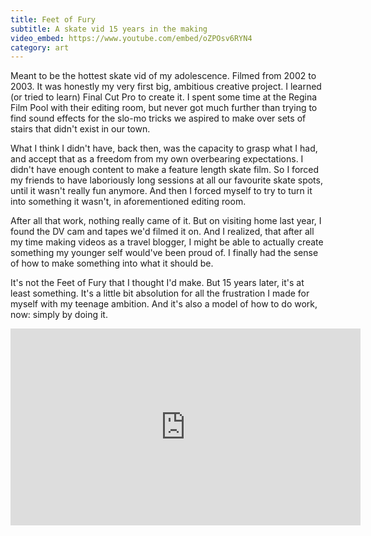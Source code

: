 ```yaml
---
title: Feet of Fury
subtitle: A skate vid 15 years in the making
video_embed: https://www.youtube.com/embed/oZPOsv6RYN4
category: art
---
```

Meant to be the hottest skate vid of my adolescence. Filmed from 2002 to 2003. It was honestly my very first big, ambitious creative project. I learned (or tried to learn) Final Cut Pro to create it. I spent some time at the Regina Film Pool with their editing room, but never got much further than trying to find sound effects for the slo-mo tricks we aspired to make over sets of stairs that didn't exist in our town.

What I think I didn't have, back then, was the capacity to grasp what I had, and accept that as a freedom from my own overbearing expectations. I didn't have enough content to make a feature length skate film. So I forced my friends to have laboriously long sessions at all our favourite skate spots, until it wasn't really fun anymore. And then I forced myself to try to turn it into something it wasn't, in aforementioned editing room.

After all that work, nothing really came of it. But on visiting home last year, I found the DV cam and tapes we'd filmed it on. And I realized, that after all my time making videos as a travel blogger, I might be able to actually create something my younger self would've been proud of. I finally had the sense of how to make something into what it should be.

It's not the Feet of Fury that I thought I'd make. But 15 years later, it's at least something. It's a little bit absolution for all the frustration I made for myself with my teenage ambition. And it's also a model of how to do work, now: simply by doing it.
<!--more-->
<iframe width="560" height="315" src="https://www.youtube.com/embed/oZPOsv6RYN4" frameborder="0" allow="accelerometer; autoplay; encrypted-media; gyroscope; picture-in-picture" allowfullscreen></iframe>
